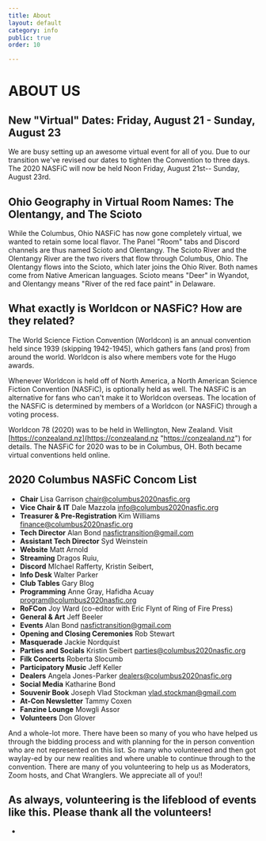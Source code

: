 ```yaml
---
title: About
layout: default
category: info
public: true
order: 10

---
```

# ABOUT US

## New "Virtual" Dates: Friday, August 21 - Sunday, August 23

We are busy setting up an awesome virtual event for all of you. Due to our transition we've revised our dates to tighten the Convention to three days. The 2020 NASFiC will now be held Noon Friday, August 21st-- Sunday, August 23rd.

## Ohio Geography in Virtual Room Names: The Olentangy, and The Scioto

While the Columbus, Ohio NASFiC has now gone completely virtual, we wanted to retain some local flavor. The Panel "Room" tabs and Discord channels are thus named Scioto and Olentangy.  The Scioto River and the Olentangy River are the two rivers that flow through Columbus, Ohio.  The Olentangy flows into the Scioto, which later joins the Ohio River. Both names come from Native American languages. Scioto means "Deer" in Wyandot, and Olentangy means "River of the red face paint" in Delaware.

## What exactly is Worldcon or NASFiC? How are they related?

The World Science Fiction Convention (Worldcon) is an annual convention held since 1939 (skipping 1942-1945), which gathers fans (and pros) from around the world. Worldcon is also where members vote for the Hugo awards.

Whenever Worldcon is held off of North America, a North American Science Fiction Convention (NASFiC), is optionally held as well. The NASFiC is an alternative for fans who can't make it to Worldcon overseas. The location of the NASFiC is determined by members of a Worldcon (or NASFiC) through a voting process.

Worldcon 78 (2020) was to be held in Wellington, New Zealand. Visit [https://conzealand.nz](https://conzealand.nz "https://conzealand.nz") for details. The NASFiC for 2020 was to be in Columbus, OH. Both became virtual conventions held online.

## 2020 Columbus NASFiC Concom List

* **Chair** Lisa Garrison [chair@columbus2020nasfic.org](mailto:chair@columbus2020nasfic.org)
* **Vice Chair & IT** Dale Mazzola [info@columbus2020nasfic.org](mailto:info@columbus2020nasfic.org)
* **Treasurer & Pre-Registration** Kim Williams [finance@columbus2020nasfic.org](mailto:finance@columbus2020nasfic.org)
* **Tech Director** Alan Bond nasfictransition@gmail.com
* **Assistant Tech Director** Syd Weinstein 
* **Website** Matt Arnold
* **Streaming** Dragos Ruiu, 
* **Discord** MIchael Rafferty, Kristin Seibert, 
* **Info Desk** Walter Parker
* **Club Tables** Gary Blog
* **Programming** Anne Gray, Hafidha Acuay [program@columbus2020nasfic.org](mailto:program@columbus2020nasfic.org)
* **RoFCon** Joy Ward (co-editor with Eric Flynt of Ring of Fire Press)
* **General & Art** Jeff Beeler
* **Events** Alan Bond nasfictransition@gmail.com
* **Opening and Closing Ceremonies** Rob Stewart
* **Masquerade** Jackie Nordquist
* **Parties and Socials** Kristin Seibert parties@columbus2020nasfic.org
* **Filk Concerts** Roberta Slocumb
* **Participatory Music** Jeff Keller
* **Dealers** Angela Jones-Parker [dealers@columbus2020nasfic.or](mailto:dealers@columbus2020nasfic.org)g
* **Social Media** Katharine Bond
* **Souvenir Book** Joseph Vlad Stockman [vlad.stockman@gmail.com](mailto:vlad.stockman@gmail.com)
* **At-Con Newsletter** Tammy Coxen
* **Fanzine Lounge** Mowgli Assor
* **Volunteers** Don Glover

And a whole-lot more.  There have been so many of you who have helped us through the bidding process and with planning for the in person convention who are not represented on this list.  So many who volunteered and then got waylay-ed by our new realities and where unable to continue through to the convention. There are many of you volunteering to help us as Moderators, Zoom hosts, and Chat Wranglers. We appreciate all of you!!

## As always, volunteering is the lifeblood of events like this.  Please thank all the volunteers!

* 